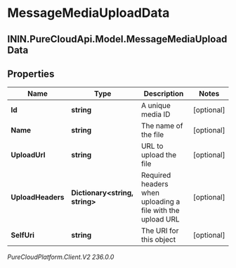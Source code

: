 # MessageMediaUploadData

## ININ.PureCloudApi.Model.MessageMediaUploadData

## Properties

|Name | Type | Description | Notes|
|------------ | ------------- | ------------- | -------------|
| **Id** | **string** | A unique media ID | [optional] |
| **Name** | **string** | The name of the file | [optional] |
| **UploadUrl** | **string** | URL to upload the file | [optional] |
| **UploadHeaders** | **Dictionary&lt;string, string&gt;** | Required headers when uploading a file with the upload URL | [optional] |
| **SelfUri** | **string** | The URI for this object | [optional] |



_PureCloudPlatform.Client.V2 236.0.0_
